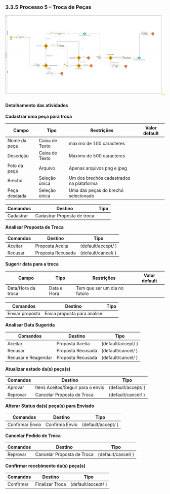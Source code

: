 ### 3.3.5 Processo 5 – Troca de Peças

![Modelo BPMN do Processo de Troca de Peças](images/TrocasDePecas.png "Modelo BPMN do Processo de Troca de Peças.")

#### Detalhamento das atividades

**Cadastrar uma peça para troca**

| **Campo**       | **Tipo**         | **Restrições** | **Valor default** |
| ---             | ---              | ---            | ---               |
| Nome da peça    | Caixa de Texto   | máximo de 100 caracteres |         |
| Descrição       | Caixa de Texto   | Máximo de 500 caracteres |         |
| Foto da peça    | Arquivo          | Apenas arquivos png e jpeg |       |
| Brechó   | Seleção única | Um dos brechós cadastrados na plataforma |   |
| Peça desejada   | Seleção única | Uma das peças do brechó selecionado | |

| **Comandos**         |  **Destino**                   | **Tipo** |
| ---                  | ---                            | ---      |
| Cadastrar            | Cadastrar Proposta de troca  |            |


**Analisar Proposta de Troca**

| **Comandos**         |  **Destino**                   | **Tipo**          |
| ---                  | ---                            | ---               |
| Aceitar | Proposta Aceita  | (default/accept/  )                          |
| Recusar | Proposta Recusada  | (default/cancel/  )                        |

**Sugerir data para a troca**

| **Campo**       | **Tipo**         | **Restrições** | **Valor default** |
| ---             | ---              | ---            | ---               |
| Data/Hora da troca | Data e Hora | Tem que ser um dia no futuro |       |

| **Comandos**         |  **Destino**                   | **Tipo** |
| ---                  | ---                            | ---      |
| Enviar proposta      | Envia proposta para análise  |            |

**Analisar Data Sugerida**

| **Comandos**         |  **Destino**                   | **Tipo**          |
| ---                  | ---                            | ---               |
| Aceitar | Proposta Aceita  | (default/accept/  )                          |
| Recusar | Proposta Recusada  | (default/cancel/  )                        |
| Recusar e Reagendar | Proposta Recusada  | (default/cancel/  )            |

**Atualizar estado da(s) peça(s)**

| **Comandos**         |  **Destino**                   | **Tipo**          |
| ---                  | ---                            | ---               |
| Aprovar | Itens Aceitos/Seguir para o envio  | (default/accept/  )        |
| Reprovar | Cancelar Proposta de Troca  | (default/cancel/  )              |

**Alterar Status da(s) peça(s) para Enviado**

| **Comandos**         |  **Destino**                   | **Tipo**          |
| ---                  | ---                            | ---               |
| Confirmar Envio | Confirma Envio | (default/accept/  )                    |

**Cancelar Pedido de Troca**

| **Comandos**         |  **Destino**                   | **Tipo**          |
| ---                  | ---                            | ---               |
| Reprovar | Cancelar Proposta de Troca  | (default/cancel/  )              |

**Confirmar recebimento da(s) peça(s)**

| **Comandos**         |  **Destino**                   | **Tipo**          |
| ---                  | ---                            | ---               |
| Confirmar | Finalizar Troca | (default/accept/  )                         |
